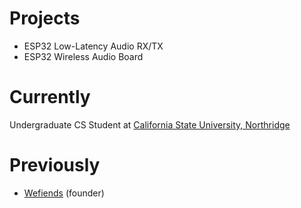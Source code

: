 # Projects
* ESP32 Low-Latency Audio RX/TX
* ESP32 Wireless Audio Board

# Currently
Undergraduate CS Student at [California State University, Northridge](https://www.csun.edu/engineering-computer-science/computer-science)

# Previously
* [Wefiends](https://wefiends.com) (founder)
